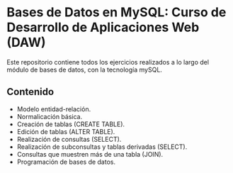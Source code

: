
# Bases de Datos en MySQL: Curso de Desarrollo de Aplicaciones Web (DAW) 

Este repositorio contiene todos los ejercicios realizados a lo largo del módulo de bases de datos, con la tecnología mySQL. 


## Contenido

 - Modelo entidad-relación.
 - Normalicación básica. 
 - Creación de tablas (CREATE TABLE).
 - Edición de tablas (ALTER TABLE).
 - Realización de consultas (SELECT).
 - Realización de subconsultas y tablas derivadas (SELECT). 
 - Consultas que muestren más de una tabla (JOIN). 
 - Programación de bases de datos. 

